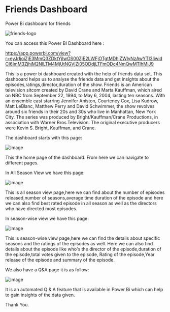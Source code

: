 # Friends Dashboard
Power Bi dashboard for friends 

![friends-logo](https://user-images.githubusercontent.com/65599483/146676412-885fd91c-6a2e-499b-b125-283d5ceccc63.jpg)


You can access this Power BI Dashboard here :

https://app.powerbi.com/view?r=eyJrIjoiZjE3MmQ3ZDktYjIwOS00ZjE2LWFjOTgtMDhjZWIyNzAwYTI3IiwidCI6ImM3ZjhjM2NlLTM4MjUtNGVjZi05ODdjLTFmODc4NmQwMTlhMiJ9

This is a power bi dashboard created with the help of friends data set.
This dashboard helps us to analyse the friends data and get insights about the episodes,ratings,director,duration of the show.
Friends is an American television sitcom created by David Crane and Marta Kauffman, which aired on NBC from September 22, 1994, to May 6, 2004, lasting ten seasons.
With an ensemble cast starring Jennifer Aniston, Courteney Cox, Lisa Kudrow, Matt LeBlanc, Matthew Perry and David Schwimmer, the show revolves around six friends in their 20s and 30s who live in Manhattan, New York City.
The series was produced by Bright/Kauffman/Crane Productions, in association with Warner Bros.Television.
The original executive producers were Kevin S. Bright, Kauffman, and Crane.

The dashboard starts with this page:




![image](https://user-images.githubusercontent.com/65599483/146676590-ebee91ee-a45c-4fce-9077-59de9ab8c6b9.png)

This the home page of the dashboard.
From here we can navigate to different pages.


In All Season View we have this page:



![image](https://user-images.githubusercontent.com/65599483/146676634-ed7e07f3-af1d-4469-b9d8-961547640b13.png)

This is all season view page,here we can find about the number of episodes released,number of seasons,average time duration of the episode and here we can also find 
best rated episode in all season as well as the directors who have directed most episodes.

In season-wise view we have this page:



![image](https://user-images.githubusercontent.com/65599483/146676820-22f278be-dca3-4970-b92c-69d776f8b07e.png)

This is season-wise view page,here we can find the details about specific seasons and the ratings of the episodes as well.
Here we can also find details about the episode like who's the director of the episode,duration of the episode,total votes given to the episode,
Rating of the episode,Year release of the episode and summary of the episode.


We also have a Q&A page it is as follow:


![image](https://user-images.githubusercontent.com/65599483/146676979-be476648-2e05-40d1-aa84-eee5f83ec5d6.png)


It is an automated Q & A feature that is available in Power Bi which can help to gain insights of the data given.


Thank You.
